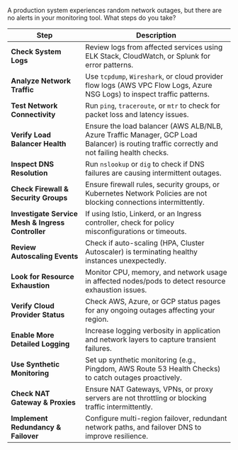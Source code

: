 



A production system experiences random network outages, but there are no alerts in your monitoring tool. What steps do you take?


| **Step** | **Description** |
|---------|---------------|
| **Check System Logs** | Review logs from affected services using ELK Stack, CloudWatch, or Splunk for error patterns. |
| **Analyze Network Traffic** | Use `tcpdump`, `Wireshark`, or cloud provider flow logs (AWS VPC Flow Logs, Azure NSG Logs) to inspect traffic patterns. |
| **Test Network Connectivity** | Run `ping`, `traceroute`, or `mtr` to check for packet loss and latency issues. |
| **Verify Load Balancer Health** | Ensure the load balancer (AWS ALB/NLB, Azure Traffic Manager, GCP Load Balancer) is routing traffic correctly and not failing health checks. |
| **Inspect DNS Resolution** | Run `nslookup` or `dig` to check if DNS failures are causing intermittent outages. |
| **Check Firewall & Security Groups** | Ensure firewall rules, security groups, or Kubernetes Network Policies are not blocking connections intermittently. |
| **Investigate Service Mesh & Ingress Controller** | If using Istio, Linkerd, or an Ingress controller, check for policy misconfigurations or timeouts. |
| **Review Autoscaling Events** | Check if auto-scaling (HPA, Cluster Autoscaler) is terminating healthy instances unexpectedly. |
| **Look for Resource Exhaustion** | Monitor CPU, memory, and network usage in affected nodes/pods to detect resource exhaustion issues. |
| **Verify Cloud Provider Status** | Check AWS, Azure, or GCP status pages for any ongoing outages affecting your region. |
| **Enable More Detailed Logging** | Increase logging verbosity in application and network layers to capture transient failures. |
| **Use Synthetic Monitoring** | Set up synthetic monitoring (e.g., Pingdom, AWS Route 53 Health Checks) to catch outages proactively. |
| **Check NAT Gateway & Proxies** | Ensure NAT Gateways, VPNs, or proxy servers are not throttling or blocking traffic intermittently. |
| **Implement Redundancy & Failover** | Configure multi-region failover, redundant network paths, and failover DNS to improve resilience. |



